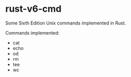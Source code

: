# rust-v6-cmd
Some Sixth Edition Unix commands implemented in Rust.

Commands implemented:

* cat
* echo
* od
* rm
* tee
* wc
